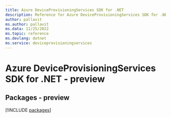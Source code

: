 ```yaml
---
title: Azure DeviceProvisioningServices SDK for .NET
description: Reference for Azure DeviceProvisioningServices SDK for .NET
author: pallavit
ms.author: pallavit
ms.data: 11/25/2022
ms.topic: reference
ms.devlang: dotnet
ms.service: deviceprovisioningservices
---
```

# Azure DeviceProvisioningServices SDK for .NET - preview
## Packages - preview
[!INCLUDE [packages](deviceprovisioningservices-index.md)]